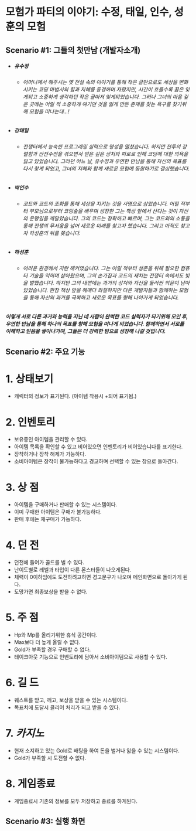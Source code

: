 # 모험가 파티의 이야기: 수정, 태일, 인수, 성훈의 모험 

## Scenario #1: 그들의 첫만남 (개발자소개)

- ##### 유수정
  - ###### 어머니께서 해주시는 옛 전설 속의 이야기를 통해 작은 글만으로도 세상을 변화시키는 코딩 마법사의 힘과 지혜를 동경하며 자랐지만, 시간이 흐를수록 꿈은 잊게되고 소중하게 생각하던 작은 글마저 잊게되었습니다. 그러나 그녀의 마음 깊은 곳에는 어릴 적 소중하게 여기던 것을 잃게 만든 존재를 찾는 욕구를 찾기위해 모험을 떠나는데...!
- ##### 강태일
  - ###### 전쟁터에서 능숙한 프로그래밍 실력으로 명성을 떨쳤습니다. 하지만 전투의 강렬함과 산전수전을 겪으면서 얻은 깊은 상처와 피로로 인해 코딩에 대한 의욕을 잃고 있었습니다. 그러던 어느 날, 유수정과 우연한 만남을 통해 자신의 목표를 다시 찾게 되었고, 그녀의 지혜와 함께 새로운 모험에 동참하기로 결심했습니다.
- ##### 박인수
  - ###### 코드와 코드의 조화를 통해 세상을 지키는 것을 사명으로 삼았습니다. 어릴 적부터 부모님으로부터 코딩술을 배우며 성장한 그는 책상 앞에서 산다는 것이 자신의 운명임을 깨달았습니다. 그의 코드는 정확하고 빠르며, 그는 코드와의 소통을 통해 전쟁의 무서움을 넘어 새로운 미래를 찾고자 했습니다. 그리고 아직도 찾고자 하성훈의 뒤를 쫒습니다.
- ##### 하성훈
  - ###### 어려운 환경에서 자란 해커였습니다. 그는 어릴 적부터 생존을 위해 필요한 컴퓨터 기술을 익히며 살아왔으며, 그의 손가짐과 코드의 재치는 전쟁터 속에서도 빛을 발했습니다. 하지만 그의 내면에는 과거의 상처와 자신을 둘러싼 의문이 남아있었습니다. 한참 책상 앞을 헤매다 좌절하지만 다른 개발자들과 함께하는 모험을 통해 자신의 과거를 극복하고 새로운 목표를 향해 나아가게 되었습니다.
##### 이렇게 서로 다른 과거와 능력을 지닌 네 사람이 완벽한 코드 실력자가 되기위해 모인 후, 우연한 만남을 통해 하나의 목표를 향해 모험을 떠나게 되었습니다. 함께하면서 서로를 이해하고 믿음을 쌓아나가며, 그들은 더 강력한 팀으로 성장해 나갈 것입니다.

## Scenario #2: 주요 기능
# 1. 상태보기
- 캐릭터의 정보가 표기된다. (아이템 착용시 +되어 표기됨.)
  
# 2. 인벤토리
- 보유중인 아이템을 관리할 수 있다.
- 아이템 목록을 확인할 수 있고 비어있으면 인벤토리가 비어있습니다를 표기한다.
- 장착하거나 장착 해제가 가능하다.
- 소비아이템은 장착이 불가능하다고 경고하며 선택할 수 있는 창으로 돌아간다.

# 3. 상    점
- 아이템을 구매하거나 판매할 수 있는 시스템이다.
- 이미 구매한 아이템은 구매가 불가능하다.
- 판매 후에는 재구매가 가능하다.
  
# 4. 던    전
- 던전에 들어가 골드를 벌 수 있다.
- 난이도별로 레벨과 타입이 다른 몬스터들이 나오게된다.
- 체력이 0이하임에도 도전하려고하면 경고문구가 나오며 메인화면으로 돌아가게 된다.
- 도망가면 최종보상을 받을 수 없다.

# 5. 주    점
- Hp와 Mp를 올리기위한 휴식 공간이다.
- Max보다 더 높게 올릴 수 없다.
- Gold가 부족할 경우 구매할 수 없다.
- 테이크아웃 기능으로 인벤토리에 담아서 소비아이템으로 사용할 수 있다.
  
# 6. 길    드
- 퀘스트를 받고, 깨고, 보상을 받을 수 있는 시스템이다.
- 목표치에 도달시 클리어 처리가 되고 받을 수 있다.

# 7. $카지노$
- 현재 소지하고 있는 Gold로 배팅을 하여 돈을 벌거나 잃을 수 있는 시스템이다.
- Gold가 부족할 시 도전할 수 없다.

# 8. 게임종료
- 게임종료시 기존의 정보를 모두 저장하고 종료를 하게된다.

## Scenario #3: 실행 화면
